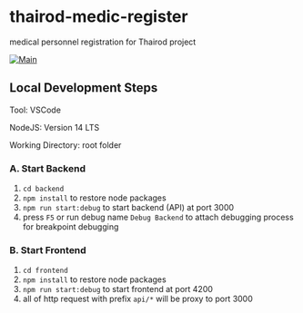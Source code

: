 # thairod-medic-register

medical personnel registration for Thairod project

[![Main](https://github.com/feiwaz/thairod-medic-register/actions/workflows/main.yaml/badge.svg?branch=main)](https://github.com/feiwaz/thairod-medic-register/actions/workflows/main.yaml)

## Local Development Steps

Tool: VSCode

NodeJS: Version 14 LTS

Working Directory: root folder

### A. Start Backend

1. `cd backend`
2. `npm install` to restore node packages
3. `npm run start:debug` to start backend (API) at port 3000
4. press `F5` or run debug name `Debug Backend` to attach debugging process for breakpoint debugging

### B. Start Frontend

1. `cd frontend`
2. `npm install` to restore node packages
3. `npm run start:debug` to start frontend at port 4200
4. all of http request with prefix `api/*` will be proxy to port 3000
